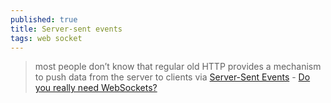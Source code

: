 ```yaml
---
published: true
title: Server-sent events
tags: web socket
---
```

> most people don’t know that regular old HTTP provides a mechanism to push data from the server to clients via [Server-Sent Events](https://en.wikipedia.org/wiki/Server-sent_events) - [Do you really need WebSockets?](https://blog.stanko.io/do-you-really-need-websockets-343aed40aa9b)

